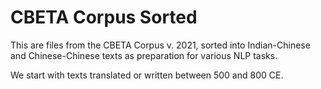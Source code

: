 # CBETA Corpus Sorted

This are files from the CBETA Corpus v. 2021, sorted into Indian-Chinese and Chinese-Chinese texts as preparation for various NLP tasks.

We start with texts translated or written between 500 and 800 CE.

